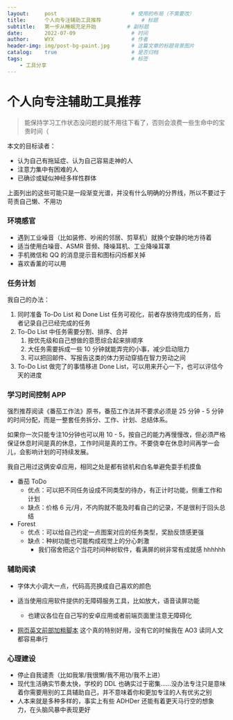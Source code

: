 ```yaml
---
layout:     post   				        # 使用的布局（不需要改）
title:      个人向专注辅助工具推荐 			# 标题 
subtitle:   第一步从睡眠充足开始		    # 副标题
date:       2022-07-09 				    # 时间
author:     WYX 					    # 作者
header-img: img/post-bg-paint.jpg	    # 这篇文章的标题背景图片
catalog: 	true						# 是否归档
tags:								    # 标签
    - 工具分享
---
```


# 个人向专注辅助工具推荐

> 能保持学习工作状态没问题的就不用往下看了，否则会浪费一些生命中的宝贵时间（

本文的目标读者：

- 认为自己有拖延症、认为自己容易走神的人
- 注意力集中有困难的人
- 已确诊或疑似神经多样性群体

上面列出的这些可能只是一段渐变光谱，并没有什么明确的分界线，所以不要过于苛责自己懒、不用功

### 环境感官

- 遇到工业噪音（比如装修、吵闹的邻居、剪草机）就换个安静的地方待着
- 适当使用白噪音、ASMR 音频、降噪耳机、工业降噪耳罩
- 手机微信和 QQ 的消息提示音和图标闪烁都关掉
- 喜欢香薰的可以用

### 任务计划

我自己的办法：

1. 同时准备 To-Do List 和 Done List 任务可视化，前者存放待完成的任务，后者记录自己已经完成的任务
2. To-Do List 中任务需要分割、排序、合并
   1. 按优先级和自己想做的意愿综合起来排顺序
   2. 大任务需要拆成一些 10 分钟就能弄完的小事，减少启动阻力
   3. 可以把回邮件、写报告这类的体力劳动穿插在智力劳动之间
3. To-Do List 做完了的事情移进 Done List，可以用来开心一下，也可以评估今天的进度

### 学习时间控制 APP

强烈推荐阅读《番茄工作法》原书，番茄工作法并不要求必须是 25 分钟 - 5 分钟的时间分配，而是一整套任务拆分、工作、计划、总结体系。

如果你一次只能专注10分钟也可以用 10 - 5，按自己的能力再慢慢改，但必须严格保证休息时间是真的休息，工作时间是真的工作。不要侥幸在休息时间再学一会儿，会影响计划的可持续发展。

我自己用过这俩安卓应用，相同之处是都有锁机和白名单避免耍手机摸鱼

- 番茄 ToDo
  - 优点：可以把不同任务设成不同类型的待办，有正计时功能，侧重工作和计划
  - 缺点：价格 6 元/月，不内购就不能及时看自己的记录，不是很利于回头总结
- Forest
  - 优点：可以给自己约定一点图案对应的任务类型，奖励反馈感更强
  - 缺点：种树功能也可能构成视觉上的分心刺激
    - 我们宿舍把这个当花时间种树软件，看满屏的树非常有成就感 hhhhhh

### 辅助阅读

- 字体大小调大一点，代码高亮换成自己喜欢的颜色
- 适当使用应用软件提供的无障碍服务工具，比如放大，语音读屏功能
  - 也建议各位在自己写的安卓应用或者前端页面里注意无障碍化

- [网页英文前部加粗脚本](https://github.com/itorr/bionic-reading.user.js) 这个真的特别好用，没有它的时候我在 AO3 读同人文都容易串行

### 心理建设

- 停止自我谴责（比如我笨/我很懒/我不用功/我不上进）
- 现代生活确实节奏太快，学校的 DDL 也确实过于密集……没办法专注只是意味着你需要用别的工具辅助自己，并不意味着你和更加专注的人有优劣之别
- 人本来就是多种多样的，事实上有些 ADHDer 还能有着更天马行空的想象力，在头脑风暴中表现更好
